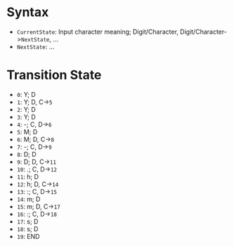 # Syntax

* `CurrentState`: Input character meaning; Digit/Character, Digit/Character->`NextState`, ...
* `NextState`: ...

# Transition State

*  `0`: Y; D
*  `1`: Y; D, C->`5`
*  `2`: Y; D
*  `3`: Y; D
*  `4`: -; C, D->`6`
*  `5`: M; D
*  `6`: M; D, C->`8`
*  `7`: -; C, D->`9`
*  `8`: D; D
*  `9`: D; D, C->`11`
* `10`: .; C, D->`12`
* `11`: h; D
* `12`: h; D, C->`14`
* `13`: :; C, D->`15`
* `14`: m; D
* `15`: m; D, C->`17`
* `16`: :; C, D->`18`
* `17`: s; D
* `18`: s; D
* `19`: END
